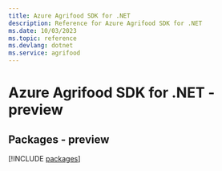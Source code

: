 ```yaml
---
title: Azure Agrifood SDK for .NET
description: Reference for Azure Agrifood SDK for .NET
ms.date: 10/03/2023
ms.topic: reference
ms.devlang: dotnet
ms.service: agrifood
---
```

# Azure Agrifood SDK for .NET - preview
## Packages - preview
[!INCLUDE [packages](agrifood-index.md)]